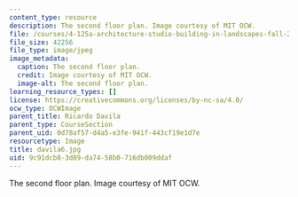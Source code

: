 ```yaml
---
content_type: resource
description: The second floor plan. Image courtesy of MIT OCW.
file: /courses/4-125a-architecture-studio-building-in-landscapes-fall-2005/9c91dcb83d89da7458b0716db009ddaf_davila6.jpg
file_size: 42256
file_type: image/jpeg
image_metadata:
  caption: The second floor plan.
  credit: Image courtesy of MIT OCW.
  image-alt: The second floor plan.
learning_resource_types: []
license: https://creativecommons.org/licenses/by-nc-sa/4.0/
ocw_type: OCWImage
parent_title: Ricardo Davila
parent_type: CourseSection
parent_uid: 0d78af57-d4a5-e3fe-941f-443cf19e1d7e
resourcetype: Image
title: davila6.jpg
uid: 9c91dcb8-3d89-da74-58b0-716db009ddaf
---
```

The second floor plan. Image courtesy of MIT OCW.